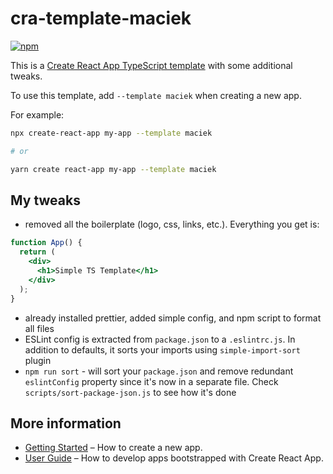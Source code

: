 # cra-template-maciek

[![npm](https://img.shields.io/npm/v/cra-template-maciek?style=plastic)](https://www.npmjs.com/package/cra-template-maciek)

This is a [Create React App TypeScript template](https://github.com/facebook/create-react-app) with some additional tweaks.

To use this template, add `--template maciek` when creating a new app.

For example:

```sh
npx create-react-app my-app --template maciek

# or

yarn create react-app my-app --template maciek
```

## My tweaks 

- removed all the boilerplate (logo, css, links, etc.). Everything you get is:
```jsx
function App() {
  return (
    <div>
      <h1>Simple TS Template</h1>
    </div>
  );
}
```
- already installed prettier, added simple config, and npm script to format all files
- ESLint config is extracted from `package.json` to a `.eslintrc.js`. In addition to defaults, it sorts your imports using `simple-import-sort` plugin
- `npm run sort` - will sort your `package.json` and remove redundant `eslintConfig` property since it's now in a separate file. Check `scripts/sort-package-json.js` to see how it's done

## More information

- [Getting Started](https://create-react-app.dev/docs/getting-started) – How to create a new app.
- [User Guide](https://create-react-app.dev) – How to develop apps bootstrapped with Create React App.
